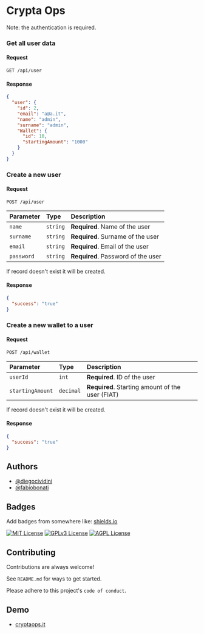 # Crypta Ops

Note: the authentication is required.

### Get all user data

#### Request

```http
GET /api/user
```

#### Response

```json
{
  "user": {
    "id": 2,
    "email": "a@a.it",
    "name": "admin",
    "surname": "admin",
    "Wallet": {
      "id": 10,
      "startingAmount": "1000"
    }
  }
}
```

### Create a new user

#### Request

```http
POST /api/user
```

| Parameter | Type     | Description                            |
|:----------|:---------|:---------------------------------------|
| `name`   | `string`    | **Required**. Name of the user |
| `surname`     | `string`    | **Required**. Surname of the user |
| `email`  | `string` | **Required**. Email of the user |
| `password`  | `string` | **Required**. Password of the user |

If record doesn't exist it will be created.

#### Response

```json
{
  "success": "true"
}
```

### Create a new wallet to a user

#### Request

```http
POST /api/wallet
```

| Parameter | Type     | Description                            |
|:----------|:---------|:---------------------------------------|
| `userId`   | `int`    | **Required**. ID of the user |
| `startingAmount`     | `decimal`    | **Required**. Starting amount of the user (FIAT) |

If record doesn't exist it will be created.

#### Response

```json
{
  "success": "true"
}
```



## Authors

- [@diegocividini](https://www.github.com/diegocividini)
- [@fabiobonati](https://www.github.com/fabiobonati)


## Badges

Add badges from somewhere like: [shields.io](https://shields.io/)

[![MIT License](https://img.shields.io/badge/License-MIT-green.svg)](https://choosealicense.com/licenses/mit/)
[![GPLv3 License](https://img.shields.io/badge/License-GPL%20v3-yellow.svg)](https://opensource.org/licenses/)
[![AGPL License](https://img.shields.io/badge/license-AGPL-blue.svg)](http://www.gnu.org/licenses/agpl-3.0)


## Contributing

Contributions are always welcome!

See `README.md` for ways to get started.

Please adhere to this project's `code of conduct`.


## Demo

- [cryptaops.it](https://www.cryptaops.it)

